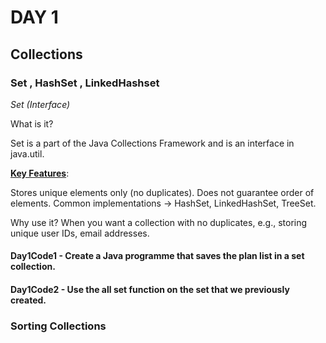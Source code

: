 #  DAY 1

##  Collections

### Set , HashSet , LinkedHashset

_Set (Interface)_

What is it?

Set is a part of the Java Collections Framework and is an interface in java.util.

<ins>**Key Features**</ins>:

Stores unique elements only (no duplicates).
Does not guarantee order of elements.
Common implementations → HashSet, LinkedHashSet, TreeSet.

Why use it?
When you want a collection with no duplicates, e.g., storing unique user IDs, email addresses.

#### Day1Code1 - Create a Java programme that saves the plan list in a set collection.

#### Day1Code2 - Use the all set function on the set that we previously created.

### Sorting Collections